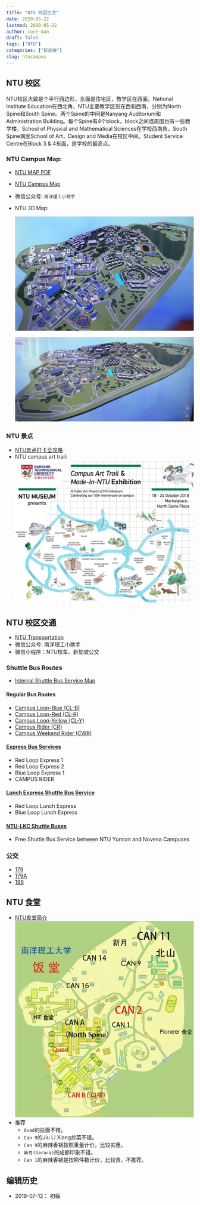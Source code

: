 ```yaml
---
title: "NTU 校园生活"
date: 2020-05-22
lastmod: 2020-05-22
author: core-man
draft: false
tags: ["NTU"]
categories: ["新加坡"]
slug: ntucampus
---
```



## NTU 校区

NTU校区大致是个平行西边形，东面是住宅区，教学区在西面。National Institute Education在西北角，NTU主要教学区则在西和西南，分别为North Spine和South Spine。两个Spine的中间是Nanyang Auditorium和Administration Building。每个Spine有4个block，block之间或周围也有一些教学楼。School of Physical and Mathematical Sciences在学校西南角，South Spine南面School of Art，Design and Media在校区中间。Student Service Centre在Block 3 & 4东面，是学校的最高点。


### NTU Campus Map:

- [NTU MAP PDF](http://www.ntu.edu.sg/odfm/usefulinfo/general/campusmap/Documents/NTUMap.pdf)
- [NTU Campus Map](http://maps.ntu.edu.sg/maps)
- 微信公众号: `南洋理工小助手`
- NTU 3D Map:

    ![NTU campus 3D 1](NTU-campus-3D-1.png)

    ![NTU campus 3D 2](NTU-campus-3D-2.png)



### NTU 景点

- [NTU景点打卡全攻略](https://mp.weixin.qq.com/s/NDtH9Lbm-02fD650CGbhaQ)
- NTU campus art trail:
    ![NTU campus art trail](NTU-campus-art-trail.jpg)


## NTU 校区交通

- [NTU Transportation](http://www.ntu.edu.sg/has/Transportation/Pages/GettingAroundNTU.aspx)
- 微信公众号: 南洋理工小助手
- 微信小程序：NTU校车、新加坡公交

### Shuttle Bus Routes

- [Internal Shuttle Bus Service Map](https://baseride.com/maps/public/ntu)

#### Regular Bus Routes

- [Campus Loop-Blue (CL-B)](http://www.ntu.edu.sg/has/Transportation/Pages/CL-B.aspx)
- [Campus Loop-Red (CL-R)](http://www.ntu.edu.sg/has/Transportation/Pages/CL-R.aspx)
- [Campus Loop-Yellow (CL-Y)](http://www.ntu.edu.sg/has/Transportation/Pages/CL-Y.aspx)
- [Campus Rider (CR)](http://www.ntu.edu.sg/has/Transportation/Pages/CR.aspx)
- [Campus Weekend Rider (CWR)](http://www.ntu.edu.sg/has/Transportation/Pages/CWR.aspx)

#### [Express Bus Services](http://www.ntu.edu.sg/has/Transportation/Pages/GettingAroundNTU.aspx)

- Red Loop Express 1
- Red Loop Express 2
- Blue Loop Express 1
- CAMPUS RIDER

#### [Lunch Express Shuttle Bus Service](http://www.ntu.edu.sg/has/Transportation/Pages/Lunch-Express-Shuttle.aspx)

- Red Loop Lunch Express
- Blue Loop Lunch Express

#### [NTU-LKC Shuttle Buses](http://www.ntu.edu.sg/has/Transportation/Pages/NTU-LKC-ShuttleBuses.aspx)

- Free Shuttle Bus Service between NTU Yunnan and Novena Campuses


### 公交

- [179](https://busrouter.sg/#/services/179)
- [179A](https://busrouter.sg/#/services/179A)
- [199](https://busrouter.sg/#/services/199)


## NTU 食堂

- [NTU食堂简介](https://mp.weixin.qq.com/s/euMQlN9zJfBCE1CHLs2S0g)
    ![NUT canteen](NTU-canteens.png)
- 推荐
    - `Quad`的拉面不错。
    - `Can 9`的Jiu Li Xiang炒菜不错。
    - `Can 9`的麻辣香锅按照重量计价，比较实惠。
    - `新月(Saraca)`的成都印象不错。
    - `Can 1`的麻辣香锅是按照件数计价，比较贵，不推荐。



## 编辑历史

- 2019-07-12： 初稿

